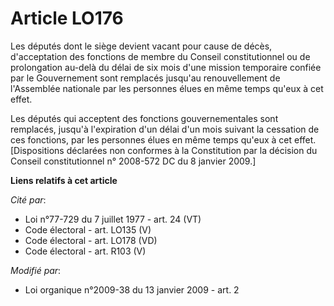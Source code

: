 # Article LO176

Les députés dont le siège devient vacant pour cause de décès, d'acceptation des fonctions de membre du Conseil
constitutionnel ou de prolongation au-delà du délai de six mois d'une mission temporaire confiée par le Gouvernement sont
remplacés jusqu'au renouvellement de l'Assemblée nationale par les personnes élues en même temps qu'eux à cet effet. 

Les députés qui acceptent des fonctions gouvernementales sont remplacés, jusqu'à l'expiration d'un délai d'un mois suivant la
cessation de ces fonctions, par les personnes élues en même temps qu'eux à cet effet. [Dispositions déclarées non conformes à
la Constitution par la décision du Conseil constitutionnel n° 2008-572 DC du 8 janvier 2009.]

**Liens relatifs à cet article**

_Cité par_:

  - Loi n°77-729 du 7 juillet 1977 - art. 24 (VT)
  - Code électoral - art. LO135 (V)
  - Code électoral - art. LO178 (VD)
  - Code électoral - art. R103 (V)

_Modifié par_:

  - Loi organique n°2009-38 du 13 janvier 2009 - art. 2
